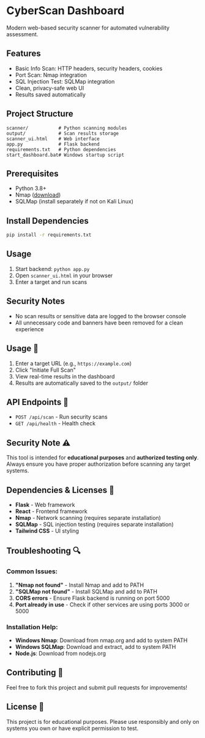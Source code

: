 # CyberScan Dashboard

Modern web-based security scanner for automated vulnerability assessment.

## Features
- Basic Info Scan: HTTP headers, security headers, cookies
- Port Scan: Nmap integration
- SQL Injection Test: SQLMap integration
- Clean, privacy-safe web UI
- Results saved automatically

## Project Structure
```
scanner/           # Python scanning modules
output/            # Scan results storage
scanner_ui.html    # Web interface
app.py             # Flask backend
requirements.txt   # Python dependencies
start_dashboard.bat# Windows startup script
```

## Prerequisites
- Python 3.8+
- Nmap ([download](https://nmap.org/download.html))
- SQLMap (install separately if not on Kali Linux)

## Install Dependencies
```bash
pip install -r requirements.txt
```

## Usage
1. Start backend: `python app.py`
2. Open `scanner_ui.html` in your browser
3. Enter a target and run scans

## Security Notes
- No scan results or sensitive data are logged to the browser console
- All unnecessary code and banners have been removed for a clean experience

## Usage 📖

1. Enter a target URL (e.g., `https://example.com`)
2. Click "Initiate Full Scan"
3. View real-time results in the dashboard
4. Results are automatically saved to the `output/` folder

## API Endpoints 🔌

- `POST /api/scan` - Run security scans
- `GET /api/health` - Health check

## Security Note ⚠️

This tool is intended for **educational purposes** and **authorized testing only**. Always ensure you have proper authorization before scanning any target systems.

## Dependencies & Licenses 📜

- **Flask** - Web framework
- **React** - Frontend framework
- **Nmap** - Network scanning (requires separate installation)
- **SQLMap** - SQL injection testing (requires separate installation)
- **Tailwind CSS** - UI styling

## Troubleshooting 🔍

### Common Issues:

1. **"Nmap not found"** - Install Nmap and add to PATH
2. **"SQLMap not found"** - Install SQLMap and add to PATH
3. **CORS errors** - Ensure Flask backend is running on port 5000
4. **Port already in use** - Check if other services are using ports 3000 or 5000

### Installation Help:

- **Windows Nmap**: Download from nmap.org and add to system PATH
- **Windows SQLMap**: Download and extract, add to system PATH
- **Node.js**: Download from nodejs.org

## Contributing 🤝

Feel free to fork this project and submit pull requests for improvements!

## License 📄

This project is for educational purposes. Please use responsibly and only on systems you own or have explicit permission to test.
